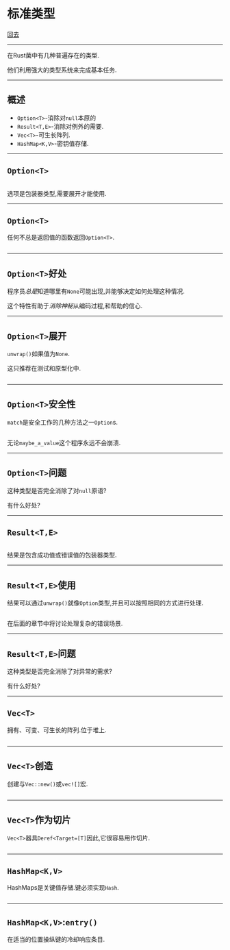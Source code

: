 # 标准类型

[回去](toc/default.html)

---

在Rust菌中有几种普遍存在的类型.

他们利用强大的类型系统来完成基本任务.

---

## 概述

-   `Option<T>`-消除对`null`本原的
-   `Result<T,E>`-消除对例外的需要.
-   `Vec<T>`-可生长阵列.
-   `HashMap<K,V>`-密钥值存储.

---

## `Option<T>`

<pre><code data-source="chapters/shared/code/standard-types/1.rs" data-trim="hljs rust"></code></pre>

选项是包装器类型,需要展开才能使用.

---

## `Option<T>`

任何不总是返回值的函数返回`Option<T>`.

<pre><code data-source="chapters/shared/code/standard-types/2.rs" data-trim="hljs rust"></code></pre>

---

## `Option<T>`好处

程序员*总是*知道哪里有`None`可能出现,并能够决定如何处理这种情况.

这个特性有助于*消除神秘*从编码过程,和帮助的信心.

---

## `Option<T>`展开

`unwrap()`如果值为`None`.

这只推荐在测试和原型化中.

<pre><code data-source="chapters/shared/code/standard-types/3.rs" data-trim="hljs rust"></code></pre>

---

## `Option<T>`安全性

`match`是安全工作的几种方法之一`Option`s.

<pre><code data-source="chapters/shared/code/standard-types/4.rs" data-trim="hljs rust"></code></pre>

无论`maybe_a_value`这个程序永远不会崩溃.

---

## `Option<T>`问题

这种类型是否完全消除了对`null`原语?

有什么好处?

---

## `Result<T,E>`

<pre><code data-source="chapters/shared/code/standard-types/5.rs" data-trim="hljs rust"></code></pre>

结果是包含成功值或错误值的包装器类型.

---

## `Result<T,E>`使用

结果可以通过`unwrap()`就像`Option`类型,并且可以按照相同的方式进行处理.

<pre><code data-source="chapters/shared/code/standard-types/6.rs" data-trim="hljs rust"></code></pre>

在后面的章节中将讨论处理复杂的错误场景.

---

## `Result<T,E>`问题

这种类型是否完全消除了对异常的需求?

有什么好处?

---

## `Vec<T>`

拥有、可变、可生长的阵列.位于堆上.

<pre><code data-source="chapters/shared/code/standard-types/7.rs" data-trim="hljs rust"></code></pre>

---

## `Vec<T>`创造

创建与`Vec::new()`或`vec![]`宏.

<pre><code data-source="chapters/shared/code/standard-types/8.rs" data-trim="hljs rust"></code></pre>

---

## `Vec<T>`作为切片

`Vec<T>`器具`Deref<Target=[T]`因此,它很容易用作切片.

<pre><code data-source="chapters/shared/code/standard-types/9.rs" data-trim="hljs rust"></code></pre>

---

## `HashMap<K,V>`

HashMaps是关键值存储.键必须实现`Hash`.

<pre><code data-source="chapters/shared/code/standard-types/10.rs" data-trim="hljs rust"></code></pre>

---

## `HashMap<K,V>`:`entry()`

在适当的位置操纵键的冷却响应条目.

<pre><code data-source="chapters/shared/code/standard-types/11.rs" data-trim="hljs rust"></code></pre>
